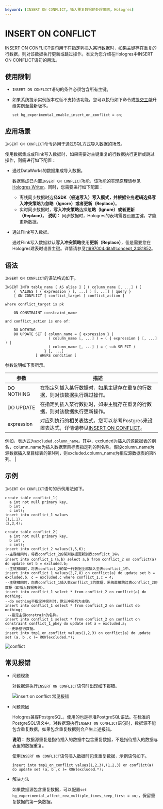 ```yaml
---
keyword: [INSERT ON CONFLICT, 插入重复数据的处理策略, Hologres]
---
```


# INSERT ON CONFLICT

INSERT ON CONFLICT语句用于在指定列插入某行数据时，如果主键存在重复的行数据，则对该数据执行更新或跳过操作。本文为您介绍在Hologres中INSERT ON CONFLICT语句的用法。

## 使用限制

-   `INSERT ON CONFLICT`语句的条件必须包含所有主键。
-   如果系统提示实例版本过低不支持该功能。您可以执行如下命令或[提交工单](https://selfservice.console.aliyun.com/ticket/createIndex?spm=5176.2020520129.console-base-top.dwork-order-1.29d546aee0gsiH)升级实例至最新版本。

    ```
    set hg_experimental_enable_insert_on_conflict = on; 
    ```


## 应用场景

`INSERT ON CONFLICT`命令适用于通过SQL方式导入数据的场景。

使用数据集成或Flink写入数据时，如果需要对主键重复的行数据执行更新或跳过操作，则需进行如下配置：

-   通过DataWorks的数据集成导入数据。

    数据集成已内置`INSERT ON CONFLICT`功能，该功能的实现原理请参见[Hologres Writer]()。同时，您需要进行如下配置：

    -   离线同步数据时选择**SDK（极速写入）**写入模式，并根据业务逻辑选择**写入冲突策略**为**忽略（Ignore）**或者**更新（Replace）**。
    -   实时同步数据时，**写入冲突策略**选择**忽略（Ignore）**或者**更新（Replace）**。
    **说明：** 同步数据时，Hologres的表均需要设置主键，才能更新数据。

-   通过Flink写入数据。

    通过Flink写入数据默认**写入冲突策略**使用**更新（Replace）**，但是需要您在Hologres建表时设置主键。详情请参见[t1997004.dita\#concept\_2481852](/cn.zh-CN/数据接入/大数据/实时计算Flink版/Flink全托管/Hologres结果表.md)。


## 语法

`INSERT ON CONFLICT`的语法格式如下。

```
INSERT INTO table_name [ AS alias ] [ ( column_name [, ...] ) ]
    {  VALUES ( { expression } [, ...] ) [, ...] | query }
    [ ON CONFLICT [ conflict_target ] conflict_action ]

where conflict_target is pk

    ON CONSTRAINT constraint_name

and conflict_action is one of:

    DO NOTHING
    DO UPDATE SET { column_name = { expression } |
                    ( column_name [, ...] ) = ( { expression } [, ...] ) |
                    ( column_name [, ...] ) = ( sub-SELECT )
                  } [, ...]
              [ WHERE condition ]
```

参数说明如下表所示。

|参数|描述|
|--|--|
|DO NOTHING|在指定列插入某行数据时，如果主键存在重复的行数据，则对该数据执行跳过操作。|
|DO UPDATE|在指定列插入某行数据时，如果主键存在重复的行数据，则对该数据执行更新操作。|
|expression|对应列执行的相关表达式，您可以参考Postgres来设置表达式，详情请参见[INSERT ON CONFLICT](https://www.postgresql.org/docs/11/sql-insert.html)。

例如，表达式为`excluded.column_name`。其中，excluded为插入的源数据表的别名，column\_name为插入数据至目标表指定列的列名称。假设column\_name为源数据插入至目标表的第N列，则excluded.column\_name为相应源数据表的第N列。 |

## 示例

`INSERT ON CONFLICT`语句的示例用法如下。

```
create table conflict_1(
  a int not null primary key, 
  b int ,
  c int);
insert into conflict_1 values
(1,1,1),
(2,3,4);

create table conflict_2(
  a int not null primary key, 
  b int ,
  c int);
insert into conflict_2 values(1,5,6);
--主键相同时，将表conflict_2的某列数据更新到表conflict_1中。
insert into conflict_1（a,b) select a,b from conflict_2 on conflict(a) do update set b = excluded.b; 
--主键相同时，将表conflict_2的某一行数据全部插入至表conflict_1中。
insert into conflict_1 values(2,7,8) on conflict(a) do update set b = excluded.b, c = excluded.c where conflict_1.c = 4; 
--主键相同时，向表conflict_1插入表conflict_2的数据，系统直接跳过表conflict_2的数据（即插入数据失败）。
insert into conflict_1 select * from conflict_2 on conflict(a) do nothing; 
--do nothing不指定冲突列时，默认冲突列为主键。
insert into conflict_1 select * from conflict_2 on conflict do nothing; 
 --指定主键constrain的名称。
insert into conflict_1 select * from conflict_2 on conflict on constraint conflict_1_pkey do update set a = excluded.a;
---更新整行数据。
insert into tmp1_on_conflict values(1,2,3) on conflict(a) do update set (a, b ,c )= ROW(excluded.*); 
```

![conflict](https://static-aliyun-doc.oss-accelerate.aliyuncs.com/assets/img/zh-CN/2771863061/p174954.png)

## 常见报错

-   问题现象

    对数据源执行`INSERT ON CONFLICT`语句时出现如下报错。

    ![insert on conflict 常见报错](https://static-aliyun-doc.oss-accelerate.aliyuncs.com/assets/img/zh-CN/5905108061/p200644.png)

-   问题原因

    Hologres兼容PostgreSQL，使用的也是标准PostgreSQL语法。在标准的PostgreSQL语义中，对数据源执行`INSERT ON CONFLICT`语句时，数据源不能包含重复数据，如果包含重复数据则会产生上述报错。

    **说明：** 数据源重复是指待插入的数据中包含重复数据，不是指待插入的数据与表里的数据重复。

    使用`INSERT ON CONFLICT`语句插入数据时包含重复数据，示例语句如下。

    ```
    insert into tmp1_on_conflict values(1,2,3),(1,2,3) on conflict(a) do update set (a, b ,c )= ROW(excluded.*);
    ```

-   解决方法

    如果数据源包含重复数据，可以配置`set hg_experimental_affect_row_multiple_times_keep_first = on;`，保留重复数据的第一条数据。


